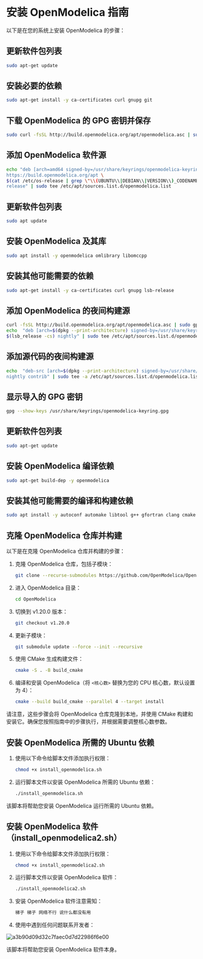 # 安装 OpenModelica 指南

以下是在您的系统上安装 OpenModelica 的步骤：

## 更新软件包列表

```bash
sudo apt-get update
```

## 安装必要的依赖

```bash
sudo apt-get install -y ca-certificates curl gnupg git
```

## 下载 OpenModelica 的 GPG 密钥并保存

```bash
sudo curl -fsSL http://build.openmodelica.org/apt/openmodelica.asc | sudo gpg --dearmor -o /usr/share/keyrings/openmodelica-keyring.gpg
```

## 添加 OpenModelica 软件源

```bash
echo "deb [arch=amd64 signed-by=/usr/share/keyrings/openmodelica-keyring.gpg] \
https://build.openmodelica.org/apt \
$(cat /etc/os-release | grep \"\\(UBUNTU\\|DEBIAN\\|VERSION\\)_CODENAME\" | sort | cut -d= -f 2 | head -1) \
release" | sudo tee /etc/apt/sources.list.d/openmodelica.list
```

## 更新软件包列表

```bash
sudo apt update
```

## 安装 OpenModelica 及其库

```bash
sudo apt install -y openmodelica omlibrary libomccpp
```

## 安装其他可能需要的依赖

```bash
sudo apt-get install -y ca-certificates curl gnupg lsb-release
```

## 添加 OpenModelica 的夜间构建源

```bash
curl -fsSL http://build.openmodelica.org/apt/openmodelica.asc | sudo gpg --dearmor -o /usr/share/keyrings/openmodelica-keyring.gpg
echo  "deb [arch=$(dpkg --print-architecture) signed-by=/usr/share/keyrings/openmodelica-keyring.gpg] https://build.openmodelica.org/apt \
$(lsb_release -cs) nightly" | sudo tee /etc/apt/sources.list.d/openmodelica.list > /dev/null
```

## 添加源代码的夜间构建源

```bash
echo  "deb-src [arch=$(dpkg --print-architecture) signed-by=/usr/share/keyrings/openmodelica-keyring.gpg] https://build.openmodelica.org/apt \
nightly contrib" | sudo tee -a /etc/apt/sources.list.d/openmodelica.list > /dev/null
```

## 显示导入的 GPG 密钥

```bash
gpg --show-keys /usr/share/keyrings/openmodelica-keyring.gpg
```

## 更新软件包列表

```bash
sudo apt-get update
```

## 安装 OpenModelica 编译依赖

```bash
sudo apt-get build-dep -y openmodelica
```

## 安装其他可能需要的编译和构建依赖

```bash
sudo apt install -y autoconf automake libtool g++ gfortran clang cmake hwloc make ccache
```

## 克隆 OpenModelica 仓库并构建

以下是在克隆 OpenModelica 仓库并构建的步骤：

1. 克隆 OpenModelica 仓库，包括子模块：

   ```bash
   git clone --recurse-submodules https://github.com/OpenModelica/OpenModelica.git
   ```

2. 进入 OpenModelica 目录：

   ```bash
   cd OpenModelica
   ```

3. 切换到 v1.20.0 版本：

   ```bash
   git checkout v1.20.0
   ```

4. 更新子模块：

   ```bash
   git submodule update --force --init --recursive
   ```

5. 使用 CMake 生成构建文件：

   ```bash
   cmake -S . -B build_cmake
   ```

6. 编译和安装 OpenModelica（将 `<核心数>` 替换为您的 CPU 核心数，默认设置为 4）：

   ```bash
   cmake --build build_cmake --parallel 4 --target install
   ```

请注意，这些步骤会将 OpenModelica 仓库克隆到本地，并使用 CMake 构建和安装它。确保您按照指南中的步骤执行，并根据需要调整核心数参数。

## 安装 OpenModelica 所需的 Ubuntu 依赖

1. 使用以下命令给脚本文件添加执行权限：

   ```bash
   chmod +x install_openmodelica.sh
   ```

2. 运行脚本文件以安装 OpenModelica 所需的 Ubuntu 依赖：

   ```bash
   ./install_openmodelica.sh
   ```

该脚本将帮助您安装 OpenModelica 运行所需的 Ubuntu 依赖。

## 安装 OpenModelica 软件（install_openmodelica2.sh）

1. 使用以下命令给脚本文件添加执行权限：

   ```bash
   chmod +x install_openmodelica2.sh
   ```

2. 运行脚本文件以安装 OpenModelica 软件：

   ```bash
   ./install_openmodelica2.sh
   ```

3. 安装 OpenModelica 软件注意需知：

   ```bash
   梯子 梯子 网络不行 说什么都没有用
   ```

4. 使用中遇到任何问题联系开发者：

![a3b90d09d32c7faec0d7d22986f6e00](https://github.com/djzhp001/install_ububtu_openmodelica/assets/143991527/389c15f5-cf27-47dd-9750-dd17ee1ff84c)



该脚本将帮助您安装 OpenModelica 软件本身。
